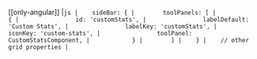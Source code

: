 [[only-angular]]
|```js
|    sideBar: {
|        toolPanels: [
|            {
|                id: 'customStats',
|                labelDefault: 'Custom Stats',
|                labelKey: 'customStats',
|                iconKey: 'custom-stats',
|                toolPanel: CustomStatsComponent,
|            }
|        ]
|    }
|    // other grid properties
|```

